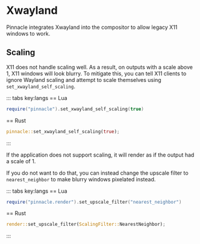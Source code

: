 # Xwayland

Pinnacle integrates Xwayland into the compositor to allow legacy X11 windows to work.

## Scaling

X11 does not handle scaling well. As a result, on outputs with a scale above 1,
X11 windows will look blurry. To mitigate this, you can tell X11 clients to ignore Wayland scaling
and attempt to scale themselves using `set_xwayland_self_scaling`.

::: tabs key:langs
== Lua
```lua
require("pinnacle").set_xwayland_self_scaling(true)
```
== Rust
```rust
pinnacle::set_xwayland_self_scaling(true);
```
:::

If the application does not support scaling, it will render as if the output had a scale of 1.

If you do not want to do that, you can instead change the upscale filter to `nearest_neighbor`
to make blurry windows pixelated instead.

::: tabs key:langs
== Lua
```lua
require("pinnacle.render").set_upscale_filter("nearest_neighbor")
```
== Rust
```rust
render::set_upscale_filter(ScalingFilter::NearestNeighbor);
```
:::
